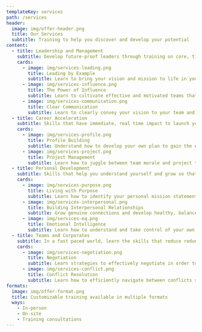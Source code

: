 ```yaml
---
templateKey: services
path: /services
header:
  image: img/offer-header.png
  title: Our Services
  subtitle: Training to help you discover and develop your potential
content:
  - title: Leadership and Management
    subtitle: Develop future-proof leaders through training on core, timeless leadership skills
    cards:
      - image: img/services-leading.png
        title: Leading by Example
        subtitle: Learn to bring your vision and mission to life in your team through your actions
      - image: img/services-influence.png
        title: The Power of Influence
        subtitle: Learn to cultivate effective and motivated teams that take pride in their work
      - image: img/services-communication.png
        title: Clear Communication
        subtitle: Learn to clearly convey your vision to your team and maximize the impact of your words
  - title: Career Acceleration
    subtitle: Skills that have immediate, real time impact to launch your career to the next level
    cards:
      - image: img/services-profile.png
        title: Profile Building
        subtitle: Understand how to develop your own plan to gain the experience needed for your dream career
      - image: img/services-project.png
        title: Project Management
        subtitle: Learn how to juggle between team morale and project timeline
  - title: Personal Development
    subtitle: Skills that help you understand yourself and grow so that you can then lead others
    cards:
      - image: img/services-purpose.png
        title: Living with Purpose
        subtitle: Learn how to identify your personal mission statement and discover your calling
      - image: img/services-interpersonal.png
        title: Building Interpersonal Relationships
        subtitle: Grow genuine connections and develop healthy, balanced relationships
      - image: img/services-eq.png
        title: Emotional Intelligence
        subtitle: Learn how to understand and take control of your own emotions to lead with clarity and build stable teams
  - title: Teams and Corporates
    subtitle: In a fast paced world, learn the skills that reduce redundancy in teams and maximize impact
    cards:
      - image: img/services-negotiation.png
        title: Negotiation
        subtitle: Learn strategies to effectively negotiate in order to achieve winning results
      - image: img/services-conflict.png
        title: Conflict Resolution
        subtitle: Learn how to efficiently navigate between conflicts such that teams foster deeper unity
formats:
  image: img/offer-format.png
  title: Customizable training available in multiple formats
  ways:
    - In-person
    - On-site
    - Training consultations
---
```


